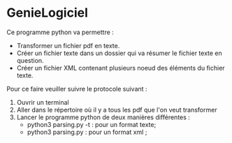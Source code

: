 # GenieLogiciel

Ce programme python va permettre :

   * Transformer un fichier pdf en texte.
   * Créer un fichier texte dans un dossier qui va résumer le fichier texte en question.
   * Créer un fichier XML contenant plusieurs noeud des éléments du fichier texte.

Pour ce faire veuiller suivre le protocole suivant : 
1. Ouvrir un terminal 
2. Aller dans le répertoire où il y a tous les pdf que l'on veut transformer 
3. Lancer le programme python de deux manières différentes :
    * python3 parsing.py -t : pour un format texte;
    * python3 parsing.py : pour un format xml ; 


